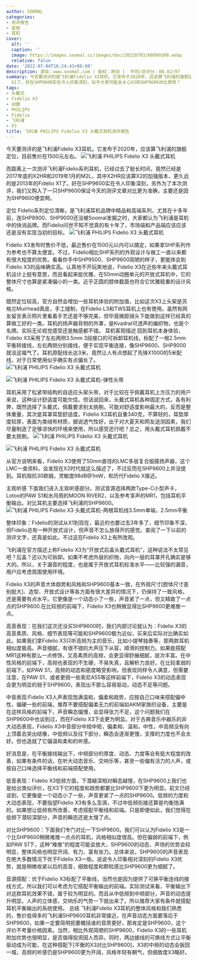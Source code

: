 ```yaml
---
author: SOOMAL
categories:
- 测评报告
- 音频
- 耳机
cover:
  alt: ''
  caption: ''
  image: https://images.soomal.cc/images/doc/20220703/00099100.webp
  relative: false
date: '2022-07-04T16:24:41+08:00'
description: 源自：www.soomal.com | 版权：原创 |  平均/总评分：08.82/97
summary: 今天要测评的是飞利浦Fidelio X3耳机，它发布于2020年，应该算飞利浦的旗舰定位，目前售价在1500元左右。而距离上一次测评飞利浦Fidelio系列耳机，最早已经是2013年的Fidelio
  X1了。好在SHP9600实在令人印象深刻，似乎大家可能会关心X3和SHP9600对比表现？
tags:
- 头戴式
- Fidelio X3
- 动圈
- PHILIPS
- Fidelio
- 飞利浦
- X3
title: 飞利浦 PHILIPS Fidelio X3 头戴式耳机测评报告
---
```


今天要测评的是飞利浦Fidelio X3耳机，它发布于2020年，应该算飞利浦的旗舰定位，目前售价在1500元左右。
![飞利浦 PHILIPS Fidelio X3 头戴式耳机](https://images.soomal.cc/images/doc/20220627/00099033.webp)




而距离上一次测评飞利浦Fidelio系列耳机，已经过去了挺长时间，竟然已经是2017年底的X2HR和2019年1月的M2L，其中X2HR应该算X2的加强版本，更久远的是2013年的Fidelio X1了。好在SHP9600实在令人印象深刻，另外为了本次测评，我们又购入了一只SHP9600保证今天的测评文章对比更为准确，主要还是因为SHP9600便宜啊。

定位
Fidelio系列定位清晰，是飞利浦耳机品牌中精品和高端系列，尤其在十多年前，连SHP8900、SHP9000还没被Soomal发掘之时，大家都认为飞利浦是耳机中的快消品牌。而Fidelio问世不知不觉真的有十年了，市场端和产品端应该应该还是没有实现当初的目标。
![飞利浦 PHILIPS Fidelio X3 头戴式耳机](https://images.soomal.cc/images/doc/20220627/00099033.webp)




Fidelio X3发布时售价不低，最近售价在1500元以内可以搞定，如果拿SHP系列作为参考也不算太便宜。不过，Fidelio相比SHP系列的外观设计与做工一直以来都有很大程度的优势。看看你手中SHP9500、SHP9600简陋的样子，更能体会到Fidelio X3的品味确实高。认真地不开玩笑地说，Fidelio X3在近些年来头戴式耳机设计上挺有意思，而且看起来挺优雅，在50mm动圈单元的开放式耳机中，它的整体尺寸也算是紧凑偏小的一类。近乎正圆的腔体截面也符合它优雅稳重的设计风格。

既然定位较高，官方自然会增加一些耳机体验的附加值，比如这次X3上头架是苏格兰Muirhead真皮，手工缝制，在Fidelio L3和TWS耳机上也有使用。虽然有网友留言表示照片里看着手艺还是不够完美，但毕竟微距镜头下能做到这样已经真的算做工好的一类。耳机的扬声器背侧的外罩，是Kvadrat可透声的编织物，也是个名牌。实际无论视觉感受还是触感都不错。
耳机客观描述
回到耳机本身体验，Fidelio X3采用了左右两侧3.5mm 3段接口的可拆卸耳机线，标配了一根2.5mm平衡转接线，左右两侧分别接线，便于实现平衡连接，像SHP9600、SHP9000就没这福气了。耳机原配线长达3米，竟然让人有点想起了先锋X1000的5米配线，对于日常使用似乎确实有点偏长了。
![飞利浦 PHILIPS Fidelio X3 头戴式耳机](https://images.soomal.cc/images/doc/20220627/00099038_01.webp)




![飞利浦 PHILIPS Fidelio X3 头戴式耳机-弹性头带](https://images.soomal.cc/images/doc/20220627/00099040_01.webp)




耳机采用了松紧带结构的自适应头架头带，对于比较在乎佩戴耳机上方压力的用户来说，这种设计舒适度可能欠佳。但话说回来，头戴式耳机各种固定方式，各有利弊，既然选择了头戴式，佩戴要求别太挑剔。可能对舒适度影响最大的，反而是整体重量，其次是耳罩耳垫舒适度。Fidelio X3耳机自重340克，不算轻的，耳垫厚度较厚，表面为类绒布材质，据说透气性好，出于对大夏天和网友送测因素，我们尽量制造了足够凉快的环境来使用，所以感受还行吧？总之，用头戴式耳机佩戴不要太挑剔。
![飞利浦 PHILIPS Fidelio X3 头戴式耳机](https://images.soomal.cc/images/doc/20220627/00099036_01.webp)




![飞利浦 PHILIPS Fidelio X3 头戴式耳机](https://images.soomal.cc/images/doc/20220627/00099037_01.webp)




从官方说明来看，Fidelio X3使用了50mm直径的LMC多层复合振膜扬声器，这个LMC一查资料，会发现在X2时代就这么描述了，不过反而在SHP9600上并没提到。耳机阻抗30欧姆，灵敏度98dB@1mW，和历代Fidelio X接近。

主观听感
下面我们进入主观听感部分。测试音源选择两款Type-C小型声卡，Lotoo的PAW S1和水月雨的MOON RIVER2，以及参考享声的MR1，包括耳机平衡输出。对比耳机主要选择飞利浦的SHP9600。
![飞利浦 PHILIPS Fidelio X3 头戴式耳机-两根耳机线3.5mm单端，2.5mm平衡](https://images.soomal.cc/images/doc/20220627/00099045.webp)




整体印象：Fidelio的测试从X1到现在，最近的也要过去3年多了，细节印象不深，但Fidelio总有一种开放式设计，但声音不怎么放得开的感觉。查阅了一下以前的测评文字，还真是如此。不过这在Fidelio X3上有所改观。

飞利浦在官方描述上称Fidelio X3为“开放式后盖头戴式耳机”，这种说法不太常见吧？后盖？还以为可拆卸。如果不考虑外层的织物，向内一层的耳罩开孔确实是够大的。所以，关于漏音的程度，也是属于开放式耳机标准水平――比较强的漏音，用户应考虑周围使用环境。

Fidelio X3的声音大体趋势和风格和SHP9600基本一致，在外观尺寸[腔体尺寸差别挺大]、造型、开放式设计等各方面有很大差异的情况下，仍保持了一致风格，还是需要有点水平。它更像是一个动态小了一些，声音紧了一点，但又精致了一点点的SHP9600.在比较弱的前端下，Fidelio X3也稍微显得比SHP9600更难推一点。

高音表现：在我们这次还没买SHP9600时，我们内部讨论就认为：Fidelio X3的高音素质、风格、细节表现等可能和SHP9600极为近似，买来后实际对比确实如此。如果我们拿Fidelio X3只听高频为主的音乐，比如小提琴独奏等，那两款耳机相似度极高。声音细腻，有很不错的大声压下从容，顺滑的控制力。如果能搭配MR1这种有那么一点修饰，又高素质的高频，会更显得舒展细腻，层次丰富。在中性风格的前端下，高频也表现的不生硬，不易失真，且解析力良好。在比较柔弱的前端下，如PAW S1，高频的动态和密度略受影响，但表现同样令人满意，但需要注意，在PAW S1、或者更弱一些索尼A55等这样前端下，Fidelio X3的动态表现会更为明显的弱于SHP9600，表现出不那么容易驱动，动态不足等问题。

中音表现:Fidelio X3人声表现饱满温和，偏柔和趋势，应按自己口味来搭配偏中性，偏硬一些的前端，推荐不要搭配偏柔无力的前端如AKM家族的设备，主要是在这样风格的前端下，声音瞬态偏慢，会显得张力不足，这个问题我们在SHP9600中也谈到过，而在Fidelio X3下会更为明显。对于古典音乐中器乐的非大动态表现，Fidelio X3中音部分中规中矩，偏柔和、温和，中性，中高频没有向上顶着去突出结像，中低频以及往下部分，瞬态会逐渐更慢，支撑的力度也不会太好。但也造就了它偏温和柔和的听感。

好消息是，在平衡接线输出下，中频部分的厚度、动态、力度等会有挺大程度的改善，如果有条件的话，在听大动态音乐、交响乐等，甚至一些偏有活力的人声，或按自己口味选择平衡线和前端搭配使用。

低音表现：Fidelio X3低频方面，下潜越深相对瞬态越慢，在SHP9600上我们也是给出类似评价，在X3下它的程度和趋势都要比SHP9600下更为明显。前文已经谈到，它更像是一个动态小了一些，声音更紧了一点的SHP9600。低频的力度和大动态表现，不要指望Fidelio X3有多么澎湃，不过中低频衔接还算是均衡饱满的。如果想让低频有所改善，考虑搭配平衡线和前端。只是即便如此，我们觉得在低频下潜较深部分，声音的瞬态还是太慢了点。

对比SHP9600：下面我们专门对比一下SHP9600。我们可以认为Fidelio X3是一个比SHP9600稍微难推一点点的耳机，风格相似度很高。但在偏弱的前端下，例如PAW S1下，这种“难推”的程度可能会放大，SHP9600的动态、声场的优势会较明显，整体风格也明显开阔、有力、富有张力。总体来说，SHP9600的声音表现在绝大多数情况下优于Fidelio X3一些。说说令人印象相对深刻的Fidelio X3优势，就是稍微收紧以后的高音，细致程度和颗粒感比SHP9600更为细腻了。

音源搭配：优于Fidelio X3标配了平衡线，当然也是因为提供了可换平衡连线的接线方式，所以我们可以考虑为它搭配平衡输出的前端。实际测试来看，平衡输出下对这款耳机效果不错，属于较为明显的。而且从中低频到中频部分，声音的动态提升明显，人声的立体感，交响乐的气势一下就出来了。所以推荐大家有条件就搭配耳机平衡输出的系统使用。
总结
飞利浦Fidelio X3耳机的整体风格和我们熟悉的，售价低得多的飞利浦SHP9600耳机非常接近，在声音动态方面要落后于SHP9600，如果一定要简明扼要概括谁的音质更好，那肯定是SHP9600，这个评价不考量价格因素。当然，相比外观简陋的SHP9600，Fidelio X3的一些耳机附加优势也很明显，是否值得投资因人而异。同时，两边接线的可换线方式让平衡驱动成为可能，在这种搭配下[平衡的X3对比SHP9600]，X3的中频的动态会扳回一城，高频的听感仍是SHP9600更为开阔，风格年轻有朝气，但细致度X3略好。